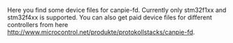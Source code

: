 Here you find some device files for canpie-fd. Currently only stm32f1xx and stm32f4xx is supported. You can also get paid device files for different controllers from here http://www.microcontrol.net/produkte/protokollstacks/canpie-fd.
